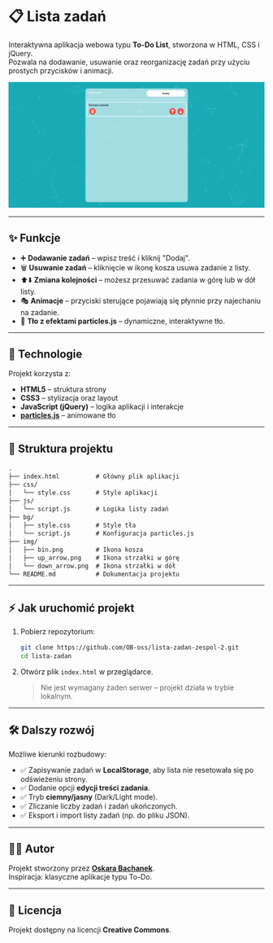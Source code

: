 # 📋 Lista zadań  

Interaktywna aplikacja webowa typu **To-Do List**, stworzona w HTML, CSS i jQuery.  
Pozwala na dodawanie, usuwanie oraz reorganizację zadań przy użyciu prostych przycisków i animacji.  

![Podgląd aplikacji](img/screenshot.png)

---

## ✨ Funkcje  

- ➕ **Dodawanie zadań** – wpisz treść i kliknij "Dodaj".  
- 🗑️ **Usuwanie zadań** – kliknięcie w ikonę kosza usuwa zadanie z listy.  
- ⬆️⬇️ **Zmiana kolejności** – możesz przesuwać zadania w górę lub w dół listy.  
- 🎭 **Animacje** – przyciski sterujące pojawiają się płynnie przy najechaniu na zadanie.  
- 🌌 **Tło z efektami particles.js** – dynamiczne, interaktywne tło.  

---

## 🚀 Technologie  

Projekt korzysta z:  

- **HTML5** – struktura strony  
- **CSS3** – stylizacja oraz layout  
- **JavaScript (jQuery)** – logika aplikacji i interakcje  
- **[particles.js](https://github.com/VincentGarreau/particles.js/)** – animowane tło  

---

## 📂 Struktura projektu  

```
.
├── index.html          # Główny plik aplikacji
├── css/
│   └── style.css       # Style aplikacji
├── js/
│   └── script.js       # Logika listy zadań
├── bg/
│   ├── style.css       # Style tła
│   └── script.js       # Konfiguracja particles.js
├── img/
│   ├── bin.png         # Ikona kosza
│   ├── up_arrow.png    # Ikona strzałki w górę
│   └── down_arrow.png  # Ikona strzałki w dół
└── README.md           # Dokumentacja projektu
```

---

## ⚡ Jak uruchomić projekt  

1. Pobierz repozytorium:  
   ```bash
   git clone https://github.com/OB-oss/lista-zadan-zespol-2.git
   cd lista-zadan
   ```

2. Otwórz plik `index.html` w przeglądarce.  
   > Nie jest wymagany żaden serwer – projekt działa w trybie lokalnym.  

---

## 🛠️ Dalszy rozwój  

Możliwe kierunki rozbudowy:  

- ✅ Zapisywanie zadań w **LocalStorage**, aby lista nie resetowała się po odświeżeniu strony.  
- ✅ Dodanie opcji **edycji treści zadania**.  
- ✅ Tryb **ciemny/jasny** (Dark/Light mode).  
- ✅ Zliczanie liczby zadań i zadań ukończonych.  
- ✅ Eksport i import listy zadań (np. do pliku JSON).  

---

## 👨‍💻 Autor  

Projekt stworzony przez **[Oskara Bachanek](https://github.com/OB-oss)**.  
Inspiracja: klasyczne aplikacje typu To-Do.  

---

## 📜 Licencja  

Projekt dostępny na licencji **Creative Commons**.  
